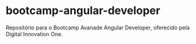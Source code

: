 # bootcamp-angular-developer
Repositório para o Bootcamp Avanade Angular Developer, oferecido pela Digital Innovation One.

